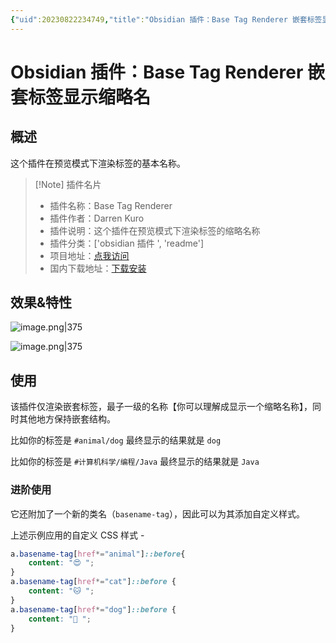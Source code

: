```yaml
---
{"uid":20230822234749,"title":"Obsidian 插件：Base Tag Renderer 嵌套标签显示缩略名","tags":["obsidian插件","readme"],"description":"这个插件在预览模式下渲染标签的基本名称。","author":"AI","type":"readme","draft":false,"editable":false,"modified":20230921161144,"dg-publish":true,"permalink":"/lake-of-knowledge/10-obsidian/obsidian/obsidian-basetag/","dgPassFrontmatter":true}
---
```



# Obsidian 插件：Base Tag Renderer 嵌套标签显示缩略名

## 概述

这个插件在预览模式下渲染标签的基本名称。

> [!Note] 插件名片
> - 插件名称：Base Tag Renderer
> - 插件作者：Darren Kuro
> - 插件说明：这个插件在预览模式下渲染标签的缩略名称
> - 插件分类：['obsidian 插件 ', 'readme']
> - 项目地址：[点我访问](https://github.com/darrenkuro/obsidian-basetag)
> - 国内下载地址：[下载安装](https://pkmer.cn/products/plugin/pluginMarket/?obsidian-basetag)

## 效果&特性

![image.png|375](https://cdn.pkmer.cn/images/20230921160634.png!pkmer)

![image.png|375](https://cdn.pkmer.cn/images/20230921160622.png!pkmer)

## 使用

该插件仅渲染嵌套标签，最子一级的名称【你可以理解成显示一个缩略名称】，同时其他地方保持嵌套结构。

比如你的标签是 `#animal/dog` 最终显示的结果就是 `dog`

比如你的标签是 `#计算机科学/编程/Java` 最终显示的结果就是 `Java`

### 进阶使用

它还附加了一个新的类名（`basename-tag`），因此可以为其添加自定义样式。

上述示例应用的自定义 CSS 样式 -

```css
a.basename-tag[href*="animal"]::before{
    content: "😍 ";
}
a.basename-tag[href*="cat"]::before {
    content: "🐱 ";
}
a.basename-tag[href*="dog"]::before {
    content: "🐶 ";
}
```